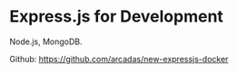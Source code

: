 # Express.js for Development

Node.js, MongoDB.

Github: https://github.com/arcadas/new-expressjs-docker